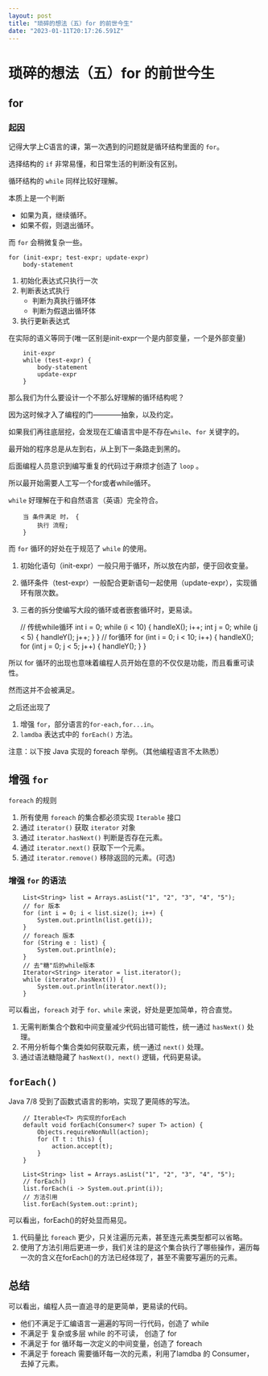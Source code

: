 ```yaml
---
layout: post
title: "琐碎的想法（五）for 的前世今生"
date: "2023-01-11T20:17:26.591Z"
---
```

琐碎的想法（五）for 的前世今生
=================

for
---

### 起因

记得大学上C语言的课，第一次遇到的问题就是循环结构里面的 `for`。

选择结构的 `if` 非常易懂，和日常生活的判断没有区别。

循环结构的 `while` 同样比较好理解。

本质上是一个判断

*   如果为真，继续循环。
*   如果不假，则退出循环。

而 `for` 会稍微复杂一些。

    for (init-expr; test-expr; update-expr)
        body-statement
    

1.  初始化表达式只执行一次
2.  判断表达式执行
    *   判断为真执行循环体
    *   判断为假退出循环体
3.  执行更新表达式

在实际的语义等同于(唯一区别是init-expr一个是内部变量，一个是外部变量)

        init-expr
        while (test-expr) {
            body-statement
            update-expr
        }
    

那么我们为什么要设计一个不那么好理解的循环结构呢？

因为这时候才入了编程的门————抽象，以及约定。

如果我们再往底层挖，会发现在汇编语言中是不存在`while`、`for` 关键字的。

最开始的程序总是从左到右，从上到下一条路走到黑的。

后面编程人员意识到编写重复的代码过于麻烦才创造了 `loop` 。

所以最开始需要人工写一个for或者while循环。

`while` 好理解在于和自然语言（英语）完全符合。

        当 条件满足 时， {
            执行 流程;
        }
    

而 `for` 循环的好处在于规范了 `while` 的使用。

1.  初始化语句（init-expr）一般只用于循环，所以放在内部，便于回收变量。
2.  循环条件（test-expr）一般配合更新语句一起使用（update-expr），实现循环有限次数。
3.  三者的拆分使编写大段的循环或者嵌套循环时，更易读。

    // 传统while循环
        int i = 0;
        while (i < 10) {
            handleX();
            i++;
            int j = 0;
            while (j < 5) {
                handleY();
                j++;
            }
        }
    // for循环
        for (int i = 0; i < 10; i++) {
            handleX();
            for (int j = 0; j < 5; j++) {
                handleY();
            }
        }
    

所以 for 循环的出现也意味着编程人员开始在意的不仅仅是功能，而且看重可读性。

然而这并不会被满足。

之后还出现了

1.  增强 `for`，部分语言的`for-each,for...in`。
2.  `lamdba` 表达式中的 `forEach()` 方法。

注意：以下按 Java 实现的 foreach 举例。（其他编程语言不太熟悉）

增强 `for`
--------

`foreach` 的规则

1.  所有使用 `foreach` 的集合都必须实现 `Iterable` 接口
2.  通过 `iterator()` 获取 `iterator` 对象
3.  通过 `iterator.hasNext()` 判断是否存在元素。
4.  通过 `iterator.next()` 获取下一个元素。
5.  通过 `iterator.remove()` 移除返回的元素。(可选)

### 增强 `for` 的语法

        List<String> list = Arrays.asList("1", "2", "3", "4", "5");
        // for 版本
        for (int i = 0; i < list.size(); i++) {
            System.out.println(list.get(i));
        }
        // foreach 版本
        for (String e : list) {
            System.out.println(e);
        }
        // 去"糖"后的while版本
        Iterator<String> iterator = list.iterator();
        while (iterator.hasNext()) {
            System.out.println(iterator.next());
        }
    

可以看出，`foreach` 对于 `for、while` 来说，好处是更加简单，符合直觉。

1.  无需判断集合个数和中间变量减少代码出错可能性，统一通过 `hasNext()` 处理。
2.  不用分析每个集合类如何获取元素，统一通过 `next()` 处理。
3.  通过语法糖隐藏了 `hasNext(), next()` 逻辑，代码更易读。

`forEach()`
-----------

Java 7/8 受到了函数式语言的影响，实现了更简练的写法。

        // Iterable<T> 内实现的forEach
        default void forEach(Consumer<? super T> action) {
            Objects.requireNonNull(action);
            for (T t : this) {
                action.accept(t);
            }
        }
    
        List<String> list = Arrays.asList("1", "2", "3", "4", "5");
        // forEach()
        list.forEach(i -> System.out.print(i));
        // 方法引用
        list.forEach(System.out::print);
    

可以看出，forEach()的好处显而易见。

1.  代码量比 `foreach` 更少，只关注遍历元素，甚至连元素类型都可以省略。
2.  使用了方法引用后更进一步，我们关注的是这个集合执行了哪些操作，遍历每一次的含义在forEach()的方法已经体现了，甚至不需要写遍历的元素。

总结
--

可以看出，编程人员一直追寻的是更简单，更易读的代码。

*   他们不满足于汇编语言一遍遍的写同一行代码，创造了 while
*   不满足于 复杂或多层 while 的不可读， 创造了 for
*   不满足于 for 循环每一次定义的中间变量，创造了 foreach
*   不满足于 foreach 需要循环每一次的元素，利用了lamdba 的 Consumer， 去掉了元素。
